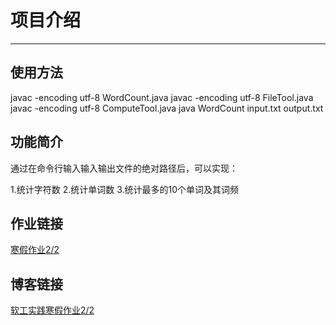 # 项目介绍

------

## 使用方法
javac -encoding utf-8 WordCount.java
javac -encoding utf-8 FileTool.java
javac -encoding utf-8 ComputeTool.java
java WordCount input.txt output.txt


## 功能简介

通过在命令行输入输入输出文件的绝对路径后，可以实现：

1.统计字符数
2.统计单词数
3.统计最多的10个单词及其词频

## 作业链接

[寒假作业2/2](https://edu.cnblogs.com/campus/fzu/2021SpringSoftwareEngineeringPractice/homework/11740)



## 博客链接 

[软工实践寒假作业2/2](https://www.cnblogs.com/aaagx/p/14484005.html)

